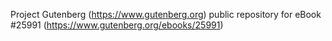 Project Gutenberg (https://www.gutenberg.org) public repository for eBook #25991 (https://www.gutenberg.org/ebooks/25991)
